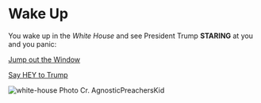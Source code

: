 # Wake Up

You wake up in the _White House_ and see President Trump **STARING** at you and you panic:  

 [Jump out the Window](../first/dead-1.md)  
 
 [Say HEY to Trump](../first/hair-tan.md)  
 
 ![white-house](https://preview.c9users.io/jenniferl4209/github-learning/CYOA-A-day-with-Trump/start/white-house.jpg?_c9_id=livepreview0&_c9_host=https://ide.c9.io)
 Photo Cr. AgnosticPreachersKid
 
 
 